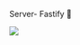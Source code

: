 S e r v e r - Fastify 🚀

<img src="https://img.shields.io/badge/TypeScript-007ACC?style=for-the-badge&logo=typescript&logoColor=white" />


